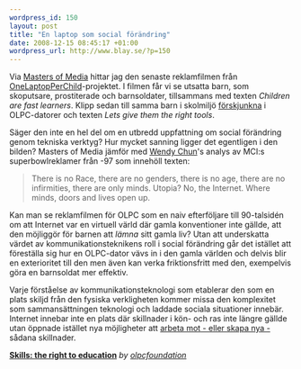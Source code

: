 ```yaml
--- 
wordpress_id: 150
layout: post
title: "En laptop som social förändring"
date: 2008-12-15 08:45:17 +01:00
wordpress_url: http://www.blay.se/?p=150
---
```

Via <a href="http://mastersofmedia.hum.uva.nl/2008/12/13/gun-vs-olpc-computer/">Masters of Media</a> hittar jag den senaste reklamfilmen från <a href="http://laptop.org/en/">OneLaptopPerChild</a>-projektet. I filmen får vi se utsatta barn, som skoputsare, prostiterade och barnsoldater, tillsammans med texten <em>Children are fast learners</em>. Klipp sedan till samma barn i skolmiljö <a href="http://www.blay.se/2008/04/10/haptiska-datorgranssnitt-och-forsjunkenhet-del-1/">förskjunkna</a> i OLPC-datorer och texten <em>Lets give them the right tools</em>.

Säger den inte en hel del om en utbredd uppfattning om social förändring genom tekniska verktyg? Hur mycket sanning ligger det egentligen i den bilden? Masters of Media jämför med <a href="http://mitpress.mit.edu/catalog/item/default.asp?ttype=2&amp;tid=10606">Wendy Chun</a>'s analys av MCI:s superbowlreklamer från -97 som innehöll texten:
<blockquote>There is no Race, there are no genders, there is no age, there are no infirmities, there are only minds.
Utopia? No, the Internet. Where minds, doors and lives open up.</blockquote>
Kan man se reklamfilmen för OLPC som en naiv efterföljare till 90-talsidén om att Internet var en virtuell värld där gamla konventioner inte gällde, att den möjliggör för barnen att <em>lämna </em>sitt gamla liv? Utan att underskatta värdet av kommunikationsteknikens roll i social förändring går det istället att föreställa sig hur en OLPC-dator vävs in i den gamla världen och delvis blir en exterioritet till den men även kan verka friktionsfritt med den, exempelvis göra en barnsoldat mer effektiv.

Varje förståelse av kommunikationsteknologi som etablerar den som en plats skiljd från den fysiska verkligheten kommer missa den komplexitet som sammansättningen teknologi och laddade sociala situationer innebär. Internet innebar inte en plats där skillnader i kön- och ras inte längre gällde utan öppnade istället nya möjligheter att <a class="tt" href="#">arbeta mot<span class="bubble"> - eller skapa nya - </span></a> sådana skillnader.
<div><object width="420" height="339" data="http://www.dailymotion.com/swf/x7o505" type="application/x-shockwave-flash"><param name="allowFullScreen" value="true" /><param name="allowScriptAccess" value="always" /><param name="src" value="http://www.dailymotion.com/swf/x7o505" /><param name="allowfullscreen" value="true" /></object>
<strong><a href="http://www.dailymotion.com/swf/x7o505">Skills: the right to education</a></strong>
<em>by <a href="http://www.dailymotion.com/olpcfoundation">olpcfoundation</a></em></div>
